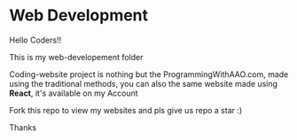 # Web Development

Hello Coders!!

This is my web-developement folder 

Coding-website project is nothing but the ProgrammingWithAAO.com, made using the traditional methods, you can also the same website made using **React**, it's available on my Account

Fork this repo to view my websites and pls give us repo a star :)


Thanks
